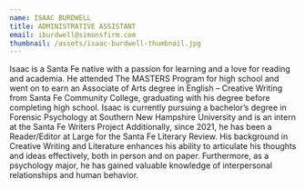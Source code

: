 ```yaml
---
name: ISAAC BURDWELL
title: ADMINISTRATIVE ASSISTANT
email: iburdwell@simonsfirm.com
thumbnail: /assets/isaac-burdwell-thumbnail.jpg
---
```

Isaac is a Santa Fe native with a passion for learning and a love for reading and academia. He attended The MASTERS Program for high school and went on to earn an Associate of Arts degree in English – Creative Writing from Santa Fe Community College, graduating with his degree before completing high school. Isaac is currently pursuing a bachelor’s degree in Forensic Psychology at Southern New Hampshire University and is an intern at the Santa Fe Writers Project Additionally, since 2021, he has been a Reader/Editor at Large for the Santa Fe Literary Review. His background in Creative Writing and Literature enhances his ability to articulate his thoughts and ideas effectively, both in person and on paper. Furthermore, as a psychology major, he has gained valuable knowledge of interpersonal relationships and human behavior.